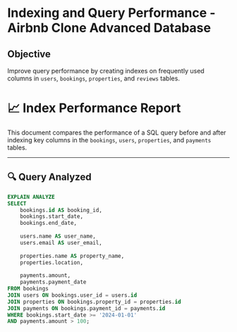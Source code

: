 # Indexing and Query Performance - Airbnb Clone Advanced Database

## Objective

Improve query performance by creating indexes on frequently used columns in `users`, `bookings`, `properties`, and `reviews` tables.

# 📈 Index Performance Report

This document compares the performance of a SQL query before and after indexing key columns in the `bookings`, `users`, `properties`, and `payments` tables.

---

## 🔍 Query Analyzed

```sql
EXPLAIN ANALYZE
SELECT 
    bookings.id AS booking_id,
    bookings.start_date,
    bookings.end_date,
    
    users.name AS user_name,
    users.email AS user_email,
    
    properties.name AS property_name,
    properties.location,
    
    payments.amount,
    payments.payment_date
FROM bookings
JOIN users ON bookings.user_id = users.id
JOIN properties ON bookings.property_id = properties.id
JOIN payments ON bookings.payment_id = payments.id
WHERE bookings.start_date >= '2024-01-01'
AND payments.amount > 100;
